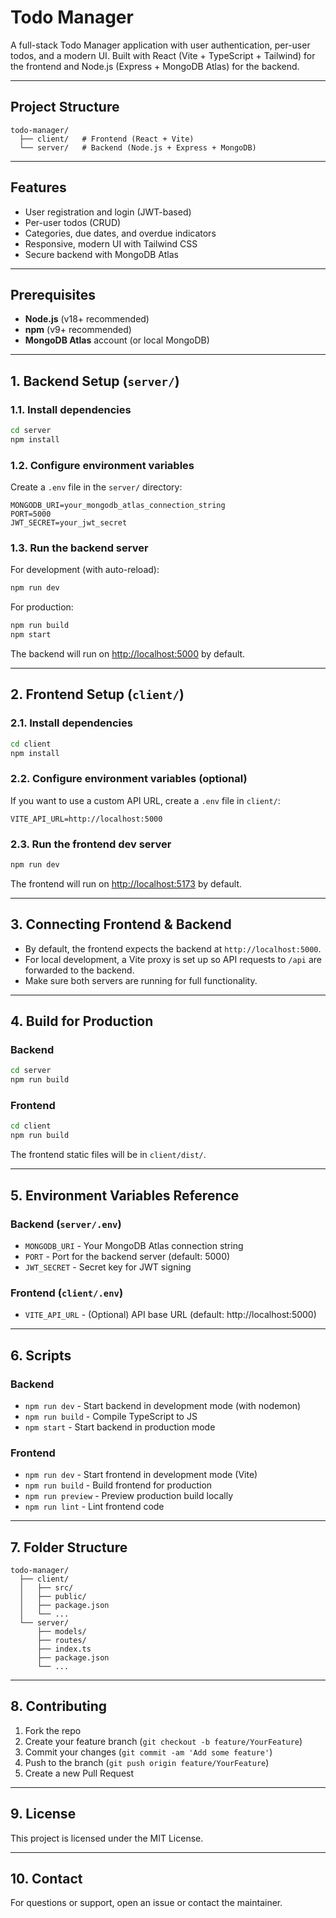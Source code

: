 # Todo Manager

A full-stack Todo Manager application with user authentication, per-user todos, and a modern UI. Built with React (Vite + TypeScript + Tailwind) for the frontend and Node.js (Express + MongoDB Atlas) for the backend.

---

## Project Structure

```
todo-manager/
  ├── client/   # Frontend (React + Vite)
  └── server/   # Backend (Node.js + Express + MongoDB)
```

---

## Features

- User registration and login (JWT-based)
- Per-user todos (CRUD)
- Categories, due dates, and overdue indicators
- Responsive, modern UI with Tailwind CSS
- Secure backend with MongoDB Atlas

---

## Prerequisites

- **Node.js** (v18+ recommended)
- **npm** (v9+ recommended)
- **MongoDB Atlas** account (or local MongoDB)

---

## 1. Backend Setup (`server/`)

### 1.1. Install dependencies

```bash
cd server
npm install
```

### 1.2. Configure environment variables

Create a `.env` file in the `server/` directory:

```
MONGODB_URI=your_mongodb_atlas_connection_string
PORT=5000
JWT_SECRET=your_jwt_secret
```

### 1.3. Run the backend server

For development (with auto-reload):

```bash
npm run dev
```

For production:

```bash
npm run build
npm start
```

The backend will run on [http://localhost:5000](http://localhost:5000) by default.

---

## 2. Frontend Setup (`client/`)

### 2.1. Install dependencies

```bash
cd client
npm install
```

### 2.2. Configure environment variables (optional)

If you want to use a custom API URL, create a `.env` file in `client/`:

```
VITE_API_URL=http://localhost:5000
```

### 2.3. Run the frontend dev server

```bash
npm run dev
```

The frontend will run on [http://localhost:5173](http://localhost:5173) by default.

---

## 3. Connecting Frontend & Backend

- By default, the frontend expects the backend at `http://localhost:5000`.
- For local development, a Vite proxy is set up so API requests to `/api` are forwarded to the backend.
- Make sure both servers are running for full functionality.

---

## 4. Build for Production

### Backend

```bash
cd server
npm run build
```

### Frontend

```bash
cd client
npm run build
```

The frontend static files will be in `client/dist/`.

---

## 5. Environment Variables Reference

### Backend (`server/.env`)

- `MONGODB_URI` - Your MongoDB Atlas connection string
- `PORT` - Port for the backend server (default: 5000)
- `JWT_SECRET` - Secret key for JWT signing

### Frontend (`client/.env`)

- `VITE_API_URL` - (Optional) API base URL (default: http://localhost:5000)

---

## 6. Scripts

### Backend

- `npm run dev` - Start backend in development mode (with nodemon)
- `npm run build` - Compile TypeScript to JS
- `npm start` - Start backend in production mode

### Frontend

- `npm run dev` - Start frontend in development mode (Vite)
- `npm run build` - Build frontend for production
- `npm run preview` - Preview production build locally
- `npm run lint` - Lint frontend code

---

## 7. Folder Structure

```
todo-manager/
  ├── client/
  │   ├── src/
  │   ├── public/
  │   ├── package.json
  │   └── ...
  └── server/
      ├── models/
      ├── routes/
      ├── index.ts
      ├── package.json
      └── ...
```

---

## 8. Contributing

1. Fork the repo
2. Create your feature branch (`git checkout -b feature/YourFeature`)
3. Commit your changes (`git commit -am 'Add some feature'`)
4. Push to the branch (`git push origin feature/YourFeature`)
5. Create a new Pull Request

---

## 9. License

This project is licensed under the MIT License.

---

## 10. Contact

For questions or support, open an issue or contact the maintainer. 